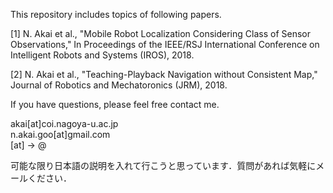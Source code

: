 This repository includes topics of following papers.

[1] N. Akai et al., "Mobile Robot Localization Considering Class of Sensor Observations," In Proceedings of the IEEE/RSJ International Conference on Intelligent Robots and Systems (IROS), 2018.

[2] N. Akai et al., "Teaching-Playback Navigation without Consistent Map," Journal of Robotics and Mechatoronics (JRM), 2018.

If you have questions, please feel free contact me.

akai[at]coi.nagoya-u.ac.jp  
n.akai.goo[at]gmail.com  
[at] -> @  


可能な限り日本語の説明を入れて行こうと思っています．質問があれば気軽にメールください．
